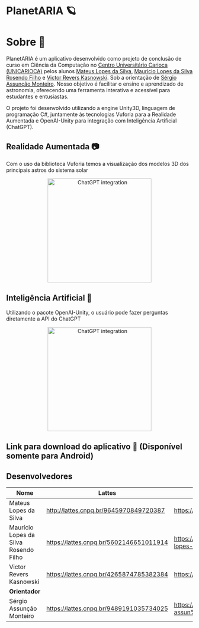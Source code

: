 # PlanetARIA 🪐

# Sobre 📖

PlanetARIA é um aplicativo desenvolvido como projeto de conclusão de curso em Ciência da Computação no [Centro Universitário Carioca (UNICARIOCA)](https://unicarioca.edu.br/) pelos alunos [Mateus Lopes da Silva](https://www.linkedin.com/in/mateusdesu/), [Maurício Lopes da Silva Rosendo Filho](https://www.linkedin.com/in/maur%C3%ADcio-lopes-1997b1255/) e [Victor Revers Kasnowski](https://www.linkedin.com/in/victorreverskasnowski/). Sob a orientação de [Sérgio Assunção Monteiro](https://www.linkedin.com/in/sergio-assun%C3%A7%C3%A3o-monteiro-b781897b/). Nosso objetivo é facilitar o ensino e aprendizado de astronomia, oferecendo uma ferramenta interativa e acessível para estudantes e entusiastas.

O projeto foi desenvolvido utilizando a engine Unity3D, linguagem de programação C#, juntamente às tecnologias Vuforia para a Realidade Aumentada e OpenAI-Unity para integração com Inteligência Artificial (ChatGPT).

## Realidade Aumentada 📷

Com o uso da biblioteca Vuforia temos a visualização dos modelos 3D dos principais astros do sistema solar

<p align="center">
    <img src="https://i.pinimg.com/736x/57/6c/98/576c988f0aa157170eb5786087edf7a8.jpg" alt="ChatGPT integration" width="280"/>
</p>

## Inteligência Artificial 🤖

Utilizando o pacote OpenAI-Unity, o usuário pode fazer perguntas diretamente a API do ChatGPT

<p align="center">
  <img src="https://i.pinimg.com/736x/57/6c/98/576c988f0aa157170eb5786087edf7a8.jpg" alt="ChatGPT integration" width="280"/>
</p>

## Link para download do aplicativo 🔭 (Disponível somente para Android)

<a src="google.com"/>

## Desenvolvedores

| **Nome**                              | **Lattes**                              | **Linkedin**                                                             |
| ------------------------------------- | --------------------------------------- | ------------------------------------------------------------------------ |
| Mateus Lopes da Silva                 | http://lattes.cnpq.br/9645970849720387  | https://www.linkedin.com/in/mateusdesu/                                  |
| Maurício Lopes da Silva Rosendo Filho | https://lattes.cnpq.br/5602146651011914 | https://www.linkedin.com/in/maur%C3%ADcio-lopes-1997b1255/               |
| Victor Revers Kasnowski               | https://lattes.cnpq.br/4265874785382384 | https://www.linkedin.com/in/victorreverskasnowski/                       |
| **Orientador**                        |                                         |                                                                          |
| Sérgio Assunção Monteiro              | https://lattes.cnpq.br/9489191035734025 | https://www.linkedin.com/in/sergio-assun%C3%A7%C3%A3o-monteiro-b781897b/ |

